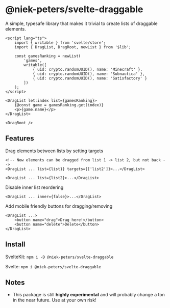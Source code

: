 # @niek-peters/svelte-draggable

A simple, typesafe library that makes it trivial to create lists of draggable elements.

```svelte
<script lang="ts">
	import { writable } from 'svelte/store';
	import { DragList, DragRoot, newList } from '$lib';

	const gamesRanking = newList(
		'games',
		writable([
			{ uid: crypto.randomUUID(), name: 'Minecraft' },
			{ uid: crypto.randomUUID(), name: 'Subnautica' },
			{ uid: crypto.randomUUID(), name: 'Satisfactory' }
		])
	);
</script>

<DragList let:index list={gamesRanking}>
	{@const game = gamesRanking.get(index)}
	<p>{game.name}</p>
</DragList>

<DragRoot />
```

## Features

Drag elements between lists by setting targets

```svelte
<!-- Now elements can be dragged from list 1 -> list 2, but not back -->
<DragList ... list={list1} targets={['list2']}>...</DragList>

<DragList ... list={list2}>...</DragList>
```

Disable inner list reordering

```svelte
<DragList ... inner={false}>...</DragList>
```

Add mobile friendly buttons for dragging/removing

```svelte
<DragList ...>
	<button name="drag">Drag here!</button>
	<button name="delete">Delete</button>
</DragList>
```

## Install

SvelteKit:
`npm i -D @niek-peters/svelte-draggable`

Svelte:
`npm i @niek-peters/svelte-draggable`

## Notes

- This package is still **highly experimental** and will probably change a ton in the near future. Use at your own risk!
